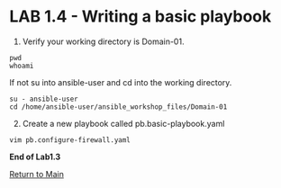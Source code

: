 # LAB 1.4 - Writing a basic playbook

1. Verify your working directory is Domain-01.
```
pwd
whoami
```
If not su into ansible-user and cd into the working directory.
```
su - ansible-user
cd /home/ansible-user/ansible_workshop_files/Domain-01
```
2. Create a new playbook called pb.basic-playbook.yaml
```
vim pb.configure-firewall.yaml
```


**End of Lab1.3**

[Return to Main](/README.md)
